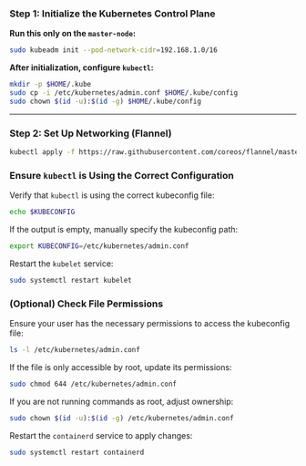### **Step 1: Initialize the Kubernetes Control Plane**
**Run this only on the `master-node`:**
```bash
sudo kubeadm init --pod-network-cidr=192.168.1.0/16
```

**After initialization, configure `kubectl`:**
```bash
mkdir -p $HOME/.kube
sudo cp -i /etc/kubernetes/admin.conf $HOME/.kube/config
sudo chown $(id -u):$(id -g) $HOME/.kube/config
```

---

### **Step 2: Set Up Networking (Flannel)**
```bash
kubectl apply -f https://raw.githubusercontent.com/coreos/flannel/master/Documentation/kube-flannel.yml
```




### Ensure `kubectl` is Using the Correct Configuration  

Verify that `kubectl` is using the correct kubeconfig file:  

```bash
echo $KUBECONFIG
```  

If the output is empty, manually specify the kubeconfig path:  

```bash
export KUBECONFIG=/etc/kubernetes/admin.conf
```  

Restart the `kubelet` service:  

```bash
sudo systemctl restart kubelet
```  

### (Optional) Check File Permissions  

Ensure your user has the necessary permissions to access the kubeconfig file:  

```bash
ls -l /etc/kubernetes/admin.conf
```  

If the file is only accessible by root, update its permissions:  

```bash
sudo chmod 644 /etc/kubernetes/admin.conf
```  

If you are not running commands as root, adjust ownership:  

```bash
sudo chown $(id -u):$(id -g) /etc/kubernetes/admin.conf
```  

Restart the `containerd` service to apply changes:  

```bash
sudo systemctl restart containerd
```
